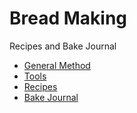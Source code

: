 # Bread Making
Recipes and Bake Journal

- [General Method](https://github.com/jaredonline/bread-making/blob/master/method.md)
- [Tools](https://github.com/jaredonline/bread-making/blob/master/tools.md)
- [Recipes](https://github.com/jaredonline/bread-making/tree/master/recipes)
- [Bake Journal](https://github.com/jaredonline/bread-making/tree/master/journal)